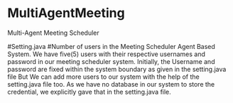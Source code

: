# MultiAgentMeeting
Multi-Agent Meeting Scheduler



#Setting.java
#Number of users in the Meeting Scheduler Agent Based System.
We have five(5) users with their respective usernames and password in our meeting scheduler system. Initially, the Username and password are fixed within the system boundary as given in the setting.java file But We can add more users to our system with the help of the setting.java file too. As we have no database in our system to store the credential, we explicitly gave that in the setting.java file. 
